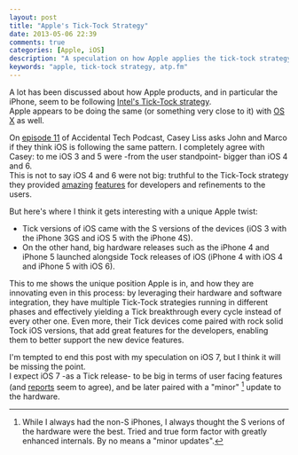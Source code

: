 ```yaml
---
layout: post
title: "Apple's Tick-Tock Strategy"
date: 2013-05-06 22:39
comments: true
categories: [Apple, iOS]
description: "A speculation on how Apple applies the tick-tock strategy to both hardware and software"
keywords: "apple, tick-tock strategy, atp.fm"
---
```

A lot has been discussed about how Apple products, and in particular the iPhone, seem to be following [Intel's Tick-Tock strategy](http://en.m.wikipedia.org/wiki/Intel_Tick-Tock).  
Apple appears to be doing the same (or something very close to it) with [OS X](http://arstechnica.com/apple/2012/07/os-x-10-8/23/#x-recommendations) as well.

On [episode 11](http://atp.fm/episodes/11-a-particularly-exuberant-adolescence) of Accidental Tech Podcast, Casey Liss asks John and Marco if they think iOS is following the same pattern.
I completely agree with Casey: to me iOS 3 and 5 were -from the user standpoint- bigger than iOS 4 and 6.  
This is not to say iOS 4 and 6 were not big: truthful to the Tick-Tock strategy they provided [amazing](http://developer.apple.com/library/ios/documentation/cocoa/Conceptual/Blocks/Articles/00_Introduction.html) [features](http://developer.apple.com/library/ios/documentation/uikit/reference/UICollectionView_class/Reference/Reference.html) for developers and refinements to the users.

But here's where I think it gets interesting with a unique Apple twist:

- Tick versions of iOS came with the S versions of the devices (iOS 3 with the iPhone 3GS and iOS 5 with the iPhone 4S).
- On the other hand, big hardware releases such as the iPhone 4 and iPhone 5 launched alongside Tock releases of iOS (iPhone 4 with iOS 4 and iPhone 5 with iOS 6).

This to me shows the unique position Apple is in, and how they are innovating even in this process: by leveraging their hardware and software integration, they have multiple Tick-Tock strategies  running in different phases and effectively yielding a Tick breakthrough every cycle instead of every other one. 
Even more, their Tick devices come paired with rock solid Tock iOS versions, that add great features for the developers, enabling them to better support the new device features.

I'm tempted to end this post with my speculation on iOS 7, but I think it will be missing the point.  
I expect iOS 7 -as a Tick release- to be big in terms of user facing features (and [reports](http://9to5mac.com/2013/04/29/jony-ive-paints-a-fresh-yet-familiar-look-for-ios-7/) seem to agree), and be later paired with a "minor" [^SMinor] update to the hardware.


[^SMinor]: While I always had the non-S iPhones, I always thought the S verions of the hardware were the best. Tried and true form factor with greatly enhanced internals. By no means a "minor updates".